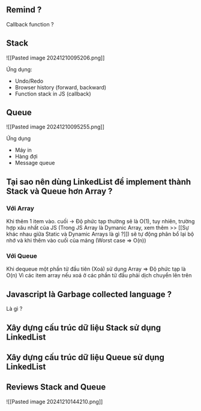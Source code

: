 

## Remind ?

Callback function ?

## Stack

![[Pasted image 20241210095206.png]]

Ứng dụng:
+ Undo/Redo
+ Browser history (forward, backward)
+ Function stack in JS (callback)
## Queue

![[Pasted image 20241210095255.png]]


Ứng dụng
+ Máy in
+ Hàng đợi
+ Message queue


## Tại sao nên dùng LinkedList để implement thành Stack và Queue hơn Array ?

### Với Array
Khi thêm 1 item vào. cuối -> Độ phức tạp thường sẽ là O(1), tuy nhiên, trường hợp xâu nhất của JS (Trong JS Array là Dymanic Array, xem thêm >> [[Sự khác nhau giữa Static và Dynamic Arrays  là gì ?]]) sẽ tự động phân bổ lại bộ nhớ và khi thêm vào cuối của mảng (Worst case => O(n))

### Với Queue

Khi dequeue một phần tử đầu tiên (Xoá) sử dụng Array => Độ phức tạp là O(n) Vì các item array nếu xoá ở các phần tử đầu phải dịch chuyển lên trên


## Javascript là Garbage collected language ?

Là gì ?

## Xây dựng cấu trúc dữ liệu Stack sử dụng LinkedList



## Xây dựng cấu trúc dữ liệu Queue sử dụng LinkedList




## Reviews  Stack and Queue
![[Pasted image 20241210144210.png]]

